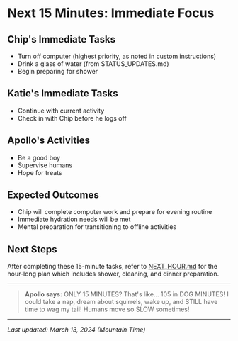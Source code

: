# Next 15 Minutes: Immediate Focus

## Chip's Immediate Tasks
- Turn off computer (highest priority, as noted in custom instructions)
- Drink a glass of water (from STATUS_UPDATES.md)
- Begin preparing for shower

## Katie's Immediate Tasks
- Continue with current activity
- Check in with Chip before he logs off

## Apollo's Activities
- Be a good boy
- Supervise humans
- Hope for treats

## Expected Outcomes
- Chip will complete computer work and prepare for evening routine
- Immediate hydration needs will be met
- Mental preparation for transitioning to offline activities

## Next Steps
After completing these 15-minute tasks, refer to [NEXT_HOUR.md](NEXT_HOUR.md) for the hour-long plan which includes shower, cleaning, and dinner preparation.

---

> **Apollo says:** ONLY 15 MINUTES? That's like... 105 in DOG MINUTES! I could take a nap, dream about squirrels, wake up, and STILL have time to wag my tail! Humans move so SLOW sometimes!

---

*Last updated: March 13, 2024 (Mountain Time)* 